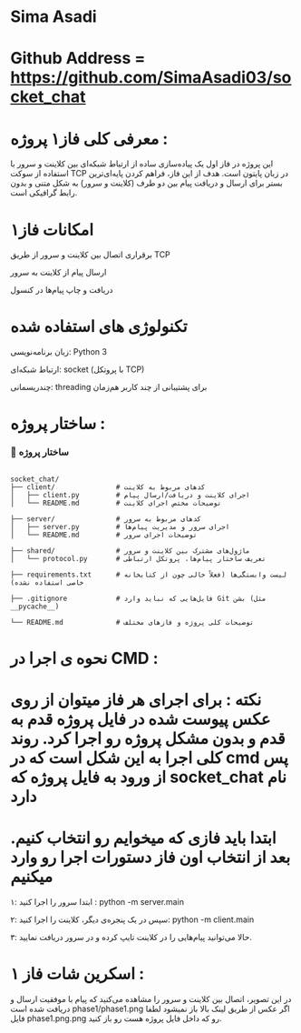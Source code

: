 # Sima Asadi
# Github Address = https://github.com/SimaAsadi03/socket_chat


# معرفی کلی فاز۱ پروژه : 
این پروژه در فاز اول یک پیاده‌سازی ساده از ارتباط شبکه‌ای بین کلاینت و سرور با استفاده از سوکت TCP در زبان پایتون است.
هدف از این فاز، فراهم کردن پایه‌ای‌ترین بستر برای ارسال و دریافت پیام بین دو طرف (کلاینت و سرور) به شکل متنی و بدون رابط گرافیکی است.

# امکانات فاز۱
برقراری اتصال بین کلاینت و سرور از طریق TCP

ارسال پیام از کلاینت به سرور

دریافت و چاپ پیام‌ها در کنسول


# تکنولوژی های استفاده شده 

زبان برنامه‌نویسی: Python 3

ارتباط شبکه‌ای: socket (با پروتکل TCP)

چندریسمانی: threading برای پشتیبانی از چند کاربر هم‌زمان

# ساختار پروژه :
### 📁 ساختار پروژه

```text

socket_chat/
├── client/               # کدهای مربوط به کلاینت
│   ├── client.py         # اجرای کلاینت و دریافت/ارسال پیام
│   └── README.md         # توضیحات مختص اجرای کلاینت

├── server/               # کدهای مربوط به سرور
│   ├── server.py         # اجرای سرور و مدیریت پیام‌ها
│   └── README.md         # توضیحات اجرای سرور

├── shared/               # ماژول‌های مشترک بین کلاینت و سرور
│   └── protocol.py       # تعریف ساختار پیام‌ها، پروتکل ارتباطی

├── requirements.txt      # لیست وابستگی‌ها (فعلاً خالی چون از کتابخانه خاصی استفاده نشده)

├── .gitignore            # فایل‌هایی که نباید وارد Git بشن (مثل __pycache__)

└── README.md             # توضیحات کلی پروژه و فازهای مختلف

```



# نحوه ی اجرا در CMD :

# نکته : برای اجرای هر فاز میتوان از روی عکس پیوست شده در فایل پروژه قدم به قدم و بدون مشکل پروژه رو اجرا کرد. روند کلی اجرا به این شکل است که در cmd پس از ورود به فایل پروژه که socket_chat نام دارد
# ابتدا باید فازی که میخوایم رو انتخاب کنیم. بعد از انتخاب اون فاز دستورات اجرا رو وارد میکنیم

۱: ابتدا سرور را اجرا کنید :    python -m server.main

۲: سپس در یک پنجره‌ی دیگر، کلاینت را اجرا کنید:  python -m client.main

۳: حالا می‌توانید پیام‌هایی را در کلاینت تایپ کرده و در سرور دریافت نمایید.

# اسکرین شات فاز ۱ :

در این تصویر، اتصال بین کلاینت و سرور را مشاهده می‌کنید که پیام با موفقیت ارسال و دریافت شده است phase1/phase1.png
اگر عکس از طریق لینک بالا باز نمیشود لطفا فایل phase1.png.png رو که داخل فایل پروژه هست رو باز کنید.






